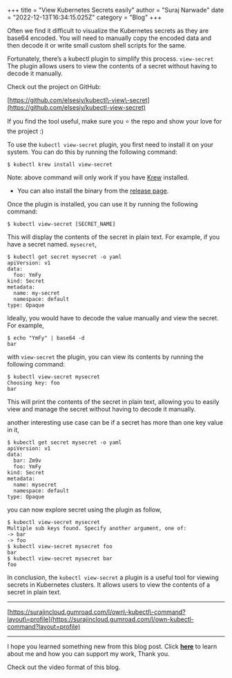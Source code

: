 +++
title = "View Kubernetes Secrets easily"
author = "Suraj Narwade"
date = "2022-12-13T16:34:15.025Z"
category = "Blog"
+++

Often we find it difficult to visualize the Kubernetes secrets as they are base64 encoded. You will need to manually copy the encoded data and then decode it or write small custom shell scripts for the same.


Fortunately, there’s a kubectl plugin to simplify this process. `view-secret` The plugin allows users to view the contents of a secret without having to decode it manually.


Check out the project on GitHub:


[https://github.com/elsesiy/kubectl\-view\-secret](https://github.com/elsesiy/kubectl-view-secret)
 


If you find the tool useful, make sure you ⭐️ the repo and show your love for the project :)


To use the `kubectl view-secret` plugin, you first need to install it on your system. You can do this by running the following command:



```
$ kubectl krew install view-secret

```

Note: above command will only work if you have [Krew](https://krew.sigs.k8s.io/) installed.


* You can also install the binary from the [release page](https://github.com/elsesiy/kubectl-view-secret/releases).


Once the plugin is installed, you can use it by running the following command:



```
$ kubectl view-secret [SECRET_NAME]

```

This will display the contents of the secret in plain text. For example, if you have a secret named. `mysecret`,



```
$ kubectl get secret mysecret -o yaml
apiVersion: v1
data:
  foo: YmFy
kind: Secret
metadata:
  name: my-secret
  namespace: default
type: Opaque

```

Ideally, you would have to decode the value manually and view the secret. For example,



```
$ echo "YmFy" | base64 -d
bar

```

with `view-secret` the plugin, you can view its contents by running the following command:



```
$ kubectl view-secret mysecret
Choosing key: foo
bar

```

This will print the contents of the secret in plain text, allowing you to easily view and manage the secret without having to decode it manually.


another interesting use case can be if a secret has more than one key value in it,



```
$ kubectl get secret mysecret -o yaml
apiVersion: v1
data:
  bar: Zm9v
  foo: YmFy
kind: Secret
metadata:
  name: mysecret
  namespace: default
type: Opaque

```

you can now explore secret using the plugin as follow,



```
$ kubectl view-secret mysecret
Multiple sub keys found. Specify another argument, one of:
-> bar
-> foo
$ kubectl view-secret mysecret foo
bar
$ kubectl view-secret mysecret bar
foo

```

In conclusion, the `kubectl view-secret` a plugin is a useful tool for viewing secrets in Kubernetes clusters. It allows users to view the contents of a secret in plain text.




---


[https://surajincloud.gumroad.com/l/own\-kubectl\-command?layout\=profile](https://surajincloud.gumroad.com/l/own-kubectl-command?layout=profile)
 




---


I hope you learned something new from this blog post. Click [**here**](https://surajincloud.com/about) to learn about me and how you can support my work, Thank you.


Check out the video format of this blog.


